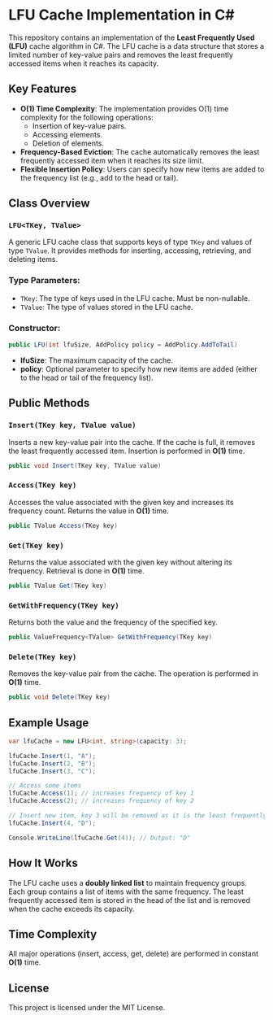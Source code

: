 
# LFU Cache Implementation in C#

This repository contains an implementation of the **Least Frequently Used (LFU)** cache algorithm in C#. The LFU cache is a data structure that stores a limited number of key-value pairs and removes the least frequently accessed items when it reaches its capacity.

## Key Features
- **O(1) Time Complexity**: The implementation provides O(1) time complexity for the following operations:
  - Insertion of key-value pairs.
  - Accessing elements.
  - Deletion of elements.
- **Frequency-Based Eviction**: The cache automatically removes the least frequently accessed item when it reaches its size limit.
- **Flexible Insertion Policy**: Users can specify how new items are added to the frequency list (e.g., add to the head or tail).

## Class Overview

### `LFU<TKey, TValue>`

A generic LFU cache class that supports keys of type `TKey` and values of type `TValue`. It provides methods for inserting, accessing, retrieving, and deleting items.

### Type Parameters:
- `TKey`: The type of keys used in the LFU cache. Must be non-nullable.
- `TValue`: The type of values stored in the LFU cache.

### Constructor:
```csharp
public LFU(int lfuSize, AddPolicy policy = AddPolicy.AddToTail)
```
- **lfuSize**: The maximum capacity of the cache.
- **policy**: Optional parameter to specify how new items are added (either to the head or tail of the frequency list).

## Public Methods

### `Insert(TKey key, TValue value)`
Inserts a new key-value pair into the cache. If the cache is full, it removes the least frequently accessed item. Insertion is performed in **O(1)** time.
```csharp
public void Insert(TKey key, TValue value)
```

### `Access(TKey key)`
Accesses the value associated with the given key and increases its frequency count. Returns the value in **O(1)** time.
```csharp
public TValue Access(TKey key)
```

### `Get(TKey key)`
Returns the value associated with the given key without altering its frequency. Retrieval is done in **O(1)** time.
```csharp
public TValue Get(TKey key)
```

### `GetWithFrequency(TKey key)`
Returns both the value and the frequency of the specified key.
```csharp
public ValueFrequency<TValue> GetWithFrequency(TKey key)
```

### `Delete(TKey key)`
Removes the key-value pair from the cache. The operation is performed in **O(1)** time.
```csharp
public void Delete(TKey key)
```

## Example Usage

```csharp
var lfuCache = new LFU<int, string>(capacity: 3);

lfuCache.Insert(1, "A");
lfuCache.Insert(2, "B");
lfuCache.Insert(3, "C");

// Access some items
lfuCache.Access(1); // increases frequency of key 1
lfuCache.Access(2); // increases frequency of key 2

// Insert new item, key 3 will be removed as it is the least frequently used.
lfuCache.Insert(4, "D");

Console.WriteLine(lfuCache.Get(4)); // Output: "D"
```

## How It Works

The LFU cache uses a **doubly linked list** to maintain frequency groups. Each group contains a list of items with the same frequency. The least frequently accessed item is stored in the head of the list and is removed when the cache exceeds its capacity.

## Time Complexity
All major operations (insert, access, get, delete) are performed in constant **O(1)** time.

## License
This project is licensed under the MIT License.
